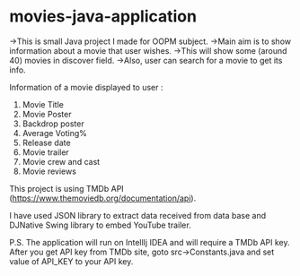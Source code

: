 # movies-java-application
->This is small Java project I made for OOPM subject. 
->Main aim is to show information about a movie that user wishes. 
->This will show some (around 40) movies in discover field.
->Also, user can search for a movie to get its info. 

Information of a movie displayed to user :

1. Movie Title
2. Movie Poster
3. Backdrop poster
4. Average Voting%
5. Release date
6. Movie trailer
7. Movie crew and cast
8. Movie reviews

This project is using TMDb API (https://www.themoviedb.org/documentation/api).

I have used JSON library to extract data received from data base and DJNative Swing library to embed YouTube trailer.

P.S. The application will run on IntellIj IDEA and will require a TMDb API key.
After you get API key from TMDb site, goto src->Constants.java and set value of API_KEY to your API key.
